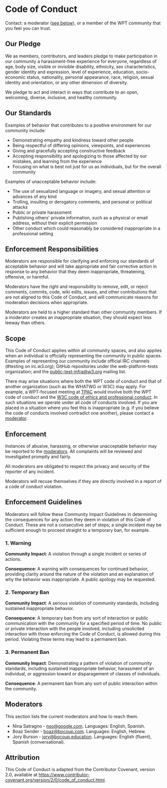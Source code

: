 # Code of Conduct

Contact: a moderator ([see below](#moderators)), or a member of the WPT
community that you feel you can trust.

## Our Pledge

We as members, contributors, and leaders pledge to make participation in our
community a harassment-free experience for everyone, regardless of age, body
size, visible or invisible disability, ethnicity, sex characteristics, gender
identity and expression, level of experience, education, socio-economic status,
nationality, personal appearance, race, religion, sexual identity and
orientation, or any other dimension of diversity.

We pledge to act and interact in ways that contribute to an open, welcoming,
diverse, inclusive, and healthy community.

## Our Standards

Examples of behavior that contributes to a positive environment for our
community include:

* Demonstrating empathy and kindness toward other people
* Being respectful of differing opinions, viewpoints, and experiences
* Giving and gracefully accepting constructive feedback
* Accepting responsibility and apologizing to those affected by our mistakes,
  and learning from the experience
* Focusing on what is best not just for us as individuals, but for the
  overall community

Examples of unacceptable behavior include:

* The use of sexualized language or imagery, and sexual attention or
  advances of any kind
* Trolling, insulting or derogatory comments, and personal or political attacks
* Public or private harassment
* Publishing others' private information, such as a physical or email
  address, without their explicit permission
* Other conduct which could reasonably be considered inappropriate in a
  professional setting

## Enforcement Responsibilities

Moderators are responsible for clarifying and enforcing our standards of
acceptable behavior and will take appropriate and fair corrective action in
response to any behavior that they deem inappropriate, threatening, offensive,
or harmful.

Moderators have the right and responsibility to remove, edit, or reject
comments, commits, code, wiki edits, issues, and other contributions that are
not aligned to this Code of Conduct, and will communicate reasons for moderation
decisions when appropriate.

Moderators are held to a higher standard than other community members. If a
moderator creates an inappropriate situation, they should expect less leeway
than others.

## Scope

This Code of Conduct applies within all community spaces, and also applies when
an individual is officially representing the community in public spaces.
Examples of representing our community include official IRC channels (#testing
on irc.w3.org); GitHub repositories under the web-platform-tests organization;
and the public-test-infra@w3.org mailing list.

There may arise situations where both the WPT code of conduct and that of
another organization (such as the WHATWG or W3C) may apply.
For example, a WPT-focused meeting at
[TPAC](https://www.w3.org/2002/09/TPOverview.html) would involve both the WPT
code of conduct and the [W3C code of ethics and professional
conduct](https://www.w3.org/Consortium/cepc/).
In such situations we operate under all code of conducts involved.
If you are placed in a situation where you feel this is inappropriate (e.g. if
you believe the code of conducts involved contradict one another), please
contact a [moderator](#moderators).

## Enforcement

Instances of abusive, harassing, or otherwise unacceptable behavior may be
reported to the [moderators](#moderators).
All complaints will be reviewed and investigated promptly and fairly.

All moderators are obligated to respect the privacy and security of the
reporter of any incident.

Moderators will recuse themselves if they are directly involved in a report of
a code of conduct violation.

## Enforcement Guidelines

Moderators will follow these Community Impact Guidelines in determining
the consequences for any action they deem in violation of this Code of Conduct.
These are not a consecutive set of steps; a single incident may be sufficient
enough to proceed straight to a temporary ban, for example.

### 1. Warning

**Community Impact**: A violation through a single incident or series
of actions.

**Consequence**: A warning with consequences for continued behavior, providing
clarity around the nature of the violation and an explanation of why the
behavior was inappropriate. A public apology may be requested.

### 2. Temporary Ban

**Community Impact**: A serious violation of community standards, including
sustained inappropriate behavior.

**Consequence**: A temporary ban from any sort of interaction or public
communication with the community for a specified period of time. No public or
private interaction with the people involved, including unsolicited interaction
with those enforcing the Code of Conduct, is allowed during this period.
Violating these terms may lead to a permanent ban.

### 3. Permanent Ban

**Community Impact**: Demonstrating a pattern of violation of community
standards, including sustained inappropriate behavior,  harassment of an
individual, or aggression toward or disparagement of classes of individuals.

**Consequence**: A permanent ban from any sort of public interaction within
the community.

## Moderators

This section lists the current moderators and how to reach them.

* Nina Satragno - [nso@google.com](mailto:nso@google.com). Languages: English, Spanish.
* Boaz Sender - [boaz@bocoup.com](mailto:boaz@bocoup.com). Languages: English, Hebrew.
* Jory Burson - [jory@bocoup.education](mailto:jory@bocoup.education). Languages: English (fluent), Spanish (conversational).

## Attribution

This Code of Conduct is adapted from the Contributor Covenant,
version 2.0, available at
https://www.contributor-covenant.org/version/2/0/code_of_conduct.html.
